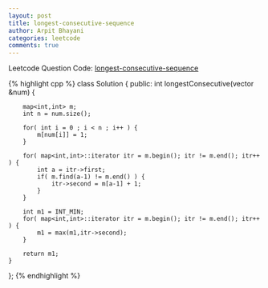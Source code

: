 ```yaml
---
layout: post
title: longest-consecutive-sequence
author: Arpit Bhayani
categories: leetcode
comments: true
---
```


Leetcode Question Code: [longest-consecutive-sequence](https://leetcode.com/problems/longest-consecutive-sequence/)

{% highlight cpp %}
class Solution {
public:
    int longestConsecutive(vector<int> &num) {
        
        map<int,int> m;
        int n = num.size();
        
    	for( int i = 0 ; i < n ; i++ ) {
    		m[num[i]] = 1;
    	}
    	
    	for( map<int,int>::iterator itr = m.begin(); itr != m.end(); itr++ ) {
    		int a = itr->first;
    		if( m.find(a-1) != m.end() ) {
    			itr->second = m[a-1] + 1;
    		}
    	}
    	
    	int m1 = INT_MIN;
    	for( map<int,int>::iterator itr = m.begin(); itr != m.end(); itr++ ) {
    		m1 = max(m1,itr->second);
    	}
    	
    	return m1;
    }
};
{% endhighlight %}
